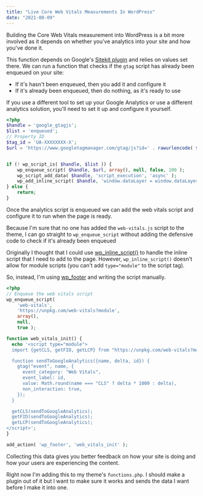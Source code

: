 ```yaml
---
title: "Live Core Web Vitals Measurements In WordPress"
date: "2021-08-09"
---
```


Building the Core Web Vitals measurement into WordPress is a bit more involved as it depends on whether you've analytics into your site and how you've done it.

This function depends on Google's [Sitekit plugin](https://sitekit.withgoogle.com/) and relies on values set there. We can run a function that checks if the `gtag` script has already been enqueued on your site:

* If it's hasn't been enqueued, then you add it and configure it
* If it's already been enqueued, then do nothing, as it's ready to use

If you use a different tool to set up your Google Analytics or use a different analytics solution, you'll need to set it up and configure it yourself.

```php
<?php
$handle = 'google_gtagjs';
$list = 'enqueued';
// Property ID
$tag_id = 'UA-XXXXXXXX-X';
$url = 'https://www.googletagmanager.com/gtag/js?id=' . rawurlencode( $tag_id );


if (! wp_script_is( $handle, $list )) {
    wp_enqueue_script( $handle, $url, array(), null, false, 100 );
    wp_script_add_data( $handle, 'script_execution', 'async' );
    wp_add_inline_script( $handle, 'window.dataLayer = window.dataLayer || [];function gtag(){dataLayer.push(arguments);}' );
} else {
    return;
}
```

Once the analytics script is enqueued we can add the web vitals script and configure it to run when the page is ready.

Because I'm sure that no one has added the `web-vitals.js` script to the theme, I can go straight to `wp_enqueue_script` without adding the defensive code to check if it's already been enqueued

Originally I thought that I could use [wp\_inline\_script()](https://developer.wordpress.org/reference/functions/wp_add_inline_script/) to handle the inline script that I need to add to the page. However, `wp_inline_script()` doesn't allow for module scripts (you can't add `type="module"` to the script tag).

So, instead, I'm using [wp\_footer](https://developer.wordpress.org/reference/functions/wp_footer/) and writing the script manually.

```php
<?php
// Enqueue the web vitals script
wp_enqueue_script(
    'web-vitals',
    'https://unpkg.com/web-vitals?module',
    array(),
    null,
    true );

function web_vitals_init() {
  echo '<script type="module">
  import {getCLS, getFID, getLCP} from "https://unpkg.com/web-vitals?module";

  function sendToGoogleAnalytics({name, delta, id}) {
    gtag("event", name, {
      event_category: "Web Vitals",
      event_label: id,
      value: Math.round(name === "CLS" ? delta * 1000 : delta),
      non_interaction: true,
    });
  }

  getCLS(sendToGoogleAnalytics);
  getFID(sendToGoogleAnalytics);
  getLCP(sendToGoogleAnalytics);
</script>';
}

add_action( 'wp_footer', 'web_vitals_init' );
```

Collecting this data gives you better feedback on how your site is doing and how your users are experiencing the content.

Right now I'm adding this to my theme's `functions.php`. I should make a plugin out of it but I want to make sure it works and sends the data I want before I make it into one.
